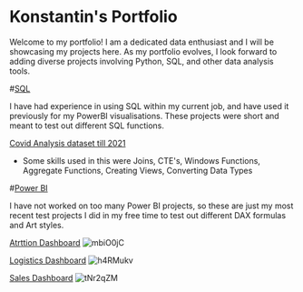 # Konstantin's Portfolio
Welcome to my portfolio! I am a dedicated data enthusiast and I will be showcasing my projects here. 
As my portfolio evolves, I look forward to adding diverse projects involving Python, SQL, and other data analysis tools. 


#[SQL](https://github.com/KeyganTheGreat/KM_Portfolio/tree/4efa74cd30c96a04e4b8046886f6e45a3cf057cb/SQL) 


I have had experience in using SQL within my current job, and have used it previously for my PowerBI visualisations. 
These projects were short and meant to test out different SQL functions.

 [Covid Analysis dataset till 2021](https://github.com/KeyganTheGreat/KM_Portfolio/blob/4efa74cd30c96a04e4b8046886f6e45a3cf057cb/SQL/Covid_Portfolio_1.sql)
  - Some skills used in this were Joins, CTE's, Windows Functions, Aggregate Functions, Creating Views, Converting Data Types




#[Power BI](https://github.com/KeyganTheGreat/KM_Portfolio/tree/d049f1bbca0e68d3557d97993589fbade16b69d6/PowerBI) 


I have not worked on too many Power BI projects, so these are just my most recent test projects I did in my free time to test out different DAX formulas and Art styles.


[Atrttion Dashboard](https://github.com/KeyganTheGreat/KM_Portfolio/blob/d4c06289040fcffa147f8cbf6171bc60291ea16b/PowerBI/Dashboards/Attrition%20Dashboard.pbix)
![mbiO0jC](https://github.com/KeyganTheGreat/KM_Portfolio/assets/124678724/39156f87-29af-45e4-9f06-48a164d8f78a)


[Logistics Dashboard](https://github.com/KeyganTheGreat/KM_Portfolio/blob/d4c06289040fcffa147f8cbf6171bc60291ea16b/PowerBI/Dashboards/Logistics%20Dashboard.pbix)
![h4RMukv](https://github.com/KeyganTheGreat/KM_Portfolio/assets/124678724/0c322340-2968-4e3c-b5ef-163e3df93aca)


[Sales Dashboard](https://github.com/KeyganTheGreat/KM_Portfolio/blob/d4c06289040fcffa147f8cbf6171bc60291ea16b/PowerBI/Dashboards/Sales%20Dashboard.pbix)
![tNr2qZM](https://github.com/KeyganTheGreat/KM_Portfolio/assets/124678724/b89c3f35-0b59-4731-af04-db66865e3665)


